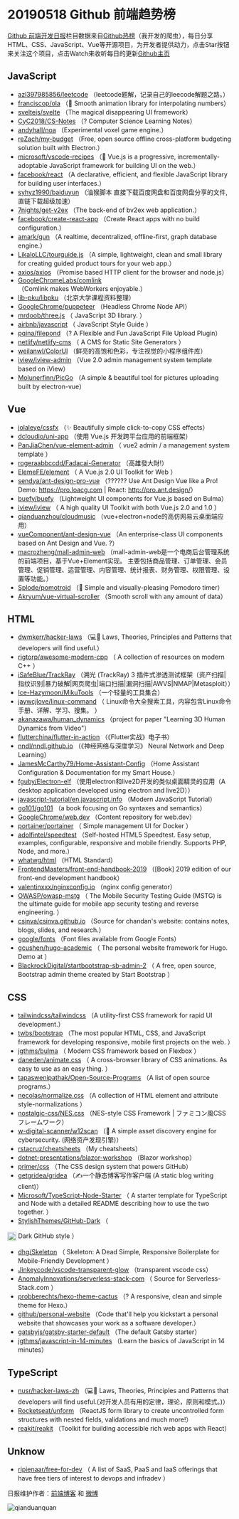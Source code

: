 # 20190518 Github 前端趋势榜

[Github 前端开发日报](https://qdkfweb.cn/c/news)栏目数据来自[Github热榜](https://github.qdkfweb.cn/)（我开发的爬虫），每日分享HTML、CSS、JavaScript、Vue等开源项目，为开发者提供动力，点击Star按钮来关注这个项目，点击Watch来收听每日的更新[Github主页](https://github.com/kujian/githubTrending)
## JavaScript

* [azl397985856/leetcode](https://github.com/azl397985856/leetcode) （leetcode题解，记录自己的leecode解题之路。）
* [franciscop/ola](https://github.com/franciscop/ola) （&#x1f30a; Smooth animation library for interpolating numbers）
* [sveltejs/svelte](https://github.com/sveltejs/svelte) （The magical disappearing UI framework）
* [CyC2018/CS-Notes](https://github.com/CyC2018/CS-Notes) （? Computer Science Learning Notes）
* [andyhall/noa](https://github.com/andyhall/noa) （Experimental voxel game engine.）
* [reZach/my-budget](https://github.com/reZach/my-budget) （Free, open source offline cross-platform budgeting solution built with Electron.）
* [microsoft/vscode-recipes](https://github.com/microsoft/vscode-recipes) （&#x1f596; Vue.js is a progressive, incrementally-adoptable JavaScript framework for building UI on the web.）
* [facebook/react](https://github.com/facebook/react) （A declarative, efficient, and flexible JavaScript library for building user interfaces.）
* [syhyz1990/baiduyun](https://github.com/syhyz1990/baiduyun) （油猴脚本 直接下载百度网盘和百度网盘分享的文件,直链下载超级加速）
* [7nights/get-v2ex](https://github.com/7nights/get-v2ex) （The back-end of bv2ex web application.）
* [facebook/create-react-app](https://github.com/facebook/create-react-app) （Create React apps with no build configuration.）
* [amark/gun](https://github.com/amark/gun) （A realtime, decentralized, offline-first, graph database engine.）
* [LikaloLLC/tourguide.js](https://github.com/LikaloLLC/tourguide.js) （A simple, lightweight, clean and small library for creating guided product tours for your web app.）
* [axios/axios](https://github.com/axios/axios) （Promise based HTTP client for the browser and node.js）
* [GoogleChromeLabs/comlink](https://github.com/GoogleChromeLabs/comlink) （Comlink makes WebWorkers enjoyable.）
* [lib-pku/libpku](https://github.com/lib-pku/libpku) （北京大学课程资料整理）
* [GoogleChrome/puppeteer](https://github.com/GoogleChrome/puppeteer) （Headless Chrome Node API）
* [mrdoob/three.js](https://github.com/mrdoob/three.js) （
        JavaScript 3D library.
      ）
* [airbnb/javascript](https://github.com/airbnb/javascript) （
        JavaScript Style Guide
      ）
* [pqina/filepond](https://github.com/pqina/filepond) （? A Flexible and Fun JavaScript File Upload Plugin）
* [netlify/netlify-cms](https://github.com/netlify/netlify-cms) （
        A CMS for Static Site Generators
      ）
* [weilanwl/ColorUI](https://github.com/weilanwl/ColorUI) （鲜亮的高饱和色彩，专注视觉的小程序组件库）
* [iview/iview-admin](https://github.com/iview/iview-admin) （Vue 2.0 admin management system template based on iView）
* [Molunerfinn/PicGo](https://github.com/Molunerfinn/PicGo) （A simple &amp; beautiful tool for pictures uploading built by electron-vue）

## Vue

* [jolaleye/cssfx](https://github.com/jolaleye/cssfx) （✨ Beautifully simple click-to-copy CSS effects）
* [dcloudio/uni-app](https://github.com/dcloudio/uni-app) （使用 Vue.js 开发跨平台应用的前端框架）
* [PanJiaChen/vue-element-admin](https://github.com/PanJiaChen/vue-element-admin) （
        vue2 admin / a management system template
      ）
* [rogeraabbccdd/Fadacai-Generator](https://github.com/rogeraabbccdd/Fadacai-Generator) （高雄發大財!）
* [ElemeFE/element](https://github.com/ElemeFE/element) （
        A Vue.js 2.0 UI Toolkit for Web
      ）
* [sendya/ant-design-pro-vue](https://github.com/sendya/ant-design-pro-vue) （??‍???‍? Use Ant Design Vue like a Pro! Demo: <a href="https://pro.loacg.com" rel="nofollow">https://pro.loacg.com</a> | React: <a href="http://pro.ant.design/" rel="nofollow">http://pro.ant.design/</a>）
* [buefy/buefy](https://github.com/buefy/buefy) （Lightweight UI components for Vue.js based on Bulma）
* [iview/iview](https://github.com/iview/iview) （
        A high quality UI Toolkit with both Vue.js 2.0 and 1.0
      ）
* [qianduanzhou/cloudmusic](https://github.com/qianduanzhou/cloudmusic) （vue+electron+node的高仿网易云桌面端应用）
* [vueComponent/ant-design-vue](https://github.com/vueComponent/ant-design-vue) （An enterprise-class UI components based on Ant Design and Vue. ?）
* [macrozheng/mall-admin-web](https://github.com/macrozheng/mall-admin-web) （mall-admin-web是一个电商后台管理系统的前端项目，基于Vue+Element实现。 主要包括商品管理、订单管理、会员管理、促销管理、运营管理、内容管理、统计报表、财务管理、权限管理、设置等功能。）
* [Splode/pomotroid](https://github.com/Splode/pomotroid) （&#x1f345; Simple and visually-pleasing Pomodoro timer）
* [Akryum/vue-virtual-scroller](https://github.com/Akryum/vue-virtual-scroller) （Smooth scroll with any amount of data）

## HTML

* [dwmkerr/hacker-laws](https://github.com/dwmkerr/hacker-laws) （&#x1f4bb;&#x1f4d6; Laws, Theories, Principles and Patterns that developers will find useful.）
* [rigtorp/awesome-modern-cpp](https://github.com/rigtorp/awesome-modern-cpp) （
        A collection of resources on modern C++
      ）
* [iSafeBlue/TrackRay](https://github.com/iSafeBlue/TrackRay) （溯光 (TrackRay) 3 插件式渗透测试框架（资产扫描|指纹识别|暴力破解|网页爬虫|端口扫描|漏洞扫描|AWVS|NMAP|Metasploit））
* [Ice-Hazymoon/MikuTools](https://github.com/Ice-Hazymoon/MikuTools) （一个轻量的工具集合）
* [jaywcjlove/linux-command](https://github.com/jaywcjlove/linux-command) （
        Linux命令大全搜索工具，内容包含Linux命令手册、详解、学习、搜集。
      ）
* [akanazawa/human_dynamics](https://github.com/akanazawa/human_dynamics) （project for paper "Learning 3D Human Dynamics from Video"）
* [flutterchina/flutter-in-action](https://github.com/flutterchina/flutter-in-action) （《Flutter实战》电子书）
* [nndl/nndl.github.io](https://github.com/nndl/nndl.github.io) （《神经网络与深度学习》 Neural Network and Deep Learning）
* [JamesMcCarthy79/Home-Assistant-Config](https://github.com/JamesMcCarthy79/Home-Assistant-Config) （Home Assistant Configuration &amp; Documentation for my Smart House.）
* [fguby/Electron-elf](https://github.com/fguby/Electron-elf) （使用electron和live2D开发的类似桌面精灵的应用（A desktop application developed using electron and live2D））
* [javascript-tutorial/en.javascript.info](https://github.com/javascript-tutorial/en.javascript.info) （Modern JavaScript Tutorial）
* [go101/go101](https://github.com/go101/go101) （a book focusing on Go syntaxes and semantics）
* [GoogleChrome/web.dev](https://github.com/GoogleChrome/web.dev) （Content repository for web.dev）
* [portainer/portainer](https://github.com/portainer/portainer) （
        Simple management UI for Docker
      ）
* [adolfintel/speedtest](https://github.com/adolfintel/speedtest) （Self-hosted HTML5 Speedtest. Easy setup, examples, configurable, responsive and mobile friendly. Supports PHP, Node, and more.）
* [whatwg/html](https://github.com/whatwg/html) （HTML Standard）
* [FrontendMasters/front-end-handbook-2019](https://github.com/FrontendMasters/front-end-handbook-2019) （[Book] 2019 edition of our front-end development handbook）
* [valentinxxx/nginxconfig.io](https://github.com/valentinxxx/nginxconfig.io) （nginx config generator）
* [OWASP/owasp-mstg](https://github.com/OWASP/owasp-mstg) （
         The Mobile Security Testing Guide (MSTG) is the ultimate guide for mobile app security testing and reverse engineering.
      ）
* [csinva/csinva.github.io](https://github.com/csinva/csinva.github.io) （Source for chandan's website: contains notes, blogs, slides, and research.）
* [google/fonts](https://github.com/google/fonts) （Font files available from Google Fonts）
* [gcushen/hugo-academic](https://github.com/gcushen/hugo-academic) （
        The personal website framework for Hugo. Demo at
      ）
* [BlackrockDigital/startbootstrap-sb-admin-2](https://github.com/BlackrockDigital/startbootstrap-sb-admin-2) （
        A free, open source, Bootstrap admin theme created by Start Bootstrap
      ）

## CSS

* [tailwindcss/tailwindcss](https://github.com/tailwindcss/tailwindcss) （A utility-first CSS framework for rapid UI development.）
* [twbs/bootstrap](https://github.com/twbs/bootstrap) （The most popular HTML, CSS, and JavaScript framework for developing responsive, mobile first projects on the web.
      ）
* [jgthms/bulma](https://github.com/jgthms/bulma) （
        Modern CSS framework based on Flexbox
      ）
* [daneden/animate.css](https://github.com/daneden/animate.css) （
        A cross-browser library of CSS animations. As easy to use as an easy thing.
      ）
* [tapaswenipathak/Open-Source-Programs](https://github.com/tapaswenipathak/Open-Source-Programs) （A list of open source programs.）
* [necolas/normalize.css](https://github.com/necolas/normalize.css) （A collection of HTML element and attribute style-normalizations
      ）
* [nostalgic-css/NES.css](https://github.com/nostalgic-css/NES.css) （NES-style CSS Framework | ファミコン風CSSフレームワーク）
* [w-digital-scanner/w12scan](https://github.com/w-digital-scanner/w12scan) （&#x1f680; A simple asset discovery engine for cybersecurity. (网络资产发现引擎)）
* [rstacruz/cheatsheets](https://github.com/rstacruz/cheatsheets) （My cheatsheets）
* [dotnet-presentations/blazor-workshop](https://github.com/dotnet-presentations/blazor-workshop) （Blazor workshop）
* [primer/css](https://github.com/primer/css) （The CSS design system that powers GitHub）
* [getgridea/gridea](https://github.com/getgridea/gridea) （✍️一个静态博客写作客户端 (A static blog writing client)）
* [Microsoft/TypeScript-Node-Starter](https://github.com/Microsoft/TypeScript-Node-Starter) （
        A starter template for TypeScript and Node with a detailed README describing how to use the two together.
      ）
* [StylishThemes/GitHub-Dark](https://github.com/StylishThemes/GitHub-Dark) （
        
<img class="emoji" title=":octocat:" alt=":octocat:" src="https://assets-cdn.github.com/images/icons/emoji/octocat.png" height="20" width="20" align="absmiddle"> Dark GitHub style
      ）
* [dhg/Skeleton](https://github.com/dhg/Skeleton) （
        Skeleton: A Dead Simple, Responsive Boilerplate for Mobile-Friendly Development
      ）
* [Jinkeycode/vscode-transparent-glow](https://github.com/Jinkeycode/vscode-transparent-glow) （transparent vscode css）
* [AnomalyInnovations/serverless-stack-com](https://github.com/AnomalyInnovations/serverless-stack-com) （
        Source for Serverless-Stack.com
      ）
* [probberechts/hexo-theme-cactus](https://github.com/probberechts/hexo-theme-cactus) （? A responsive, clean and simple theme for Hexo.）
* [github/personal-website](https://github.com/github/personal-website) （Code that'll help you kickstart a personal website that showcases your work as a software developer.）
* [gatsbyjs/gatsby-starter-default](https://github.com/gatsbyjs/gatsby-starter-default) （The default Gatsby starter）
* [jgthms/javascript-in-14-minutes](https://github.com/jgthms/javascript-in-14-minutes) （Learn the basics of JavaScript in 14 minutes）

## TypeScript

* [nusr/hacker-laws-zh](https://github.com/nusr/hacker-laws-zh) （&#x1f4bb;&#x1f4d6; Laws, Theories, Principles and Patterns that developers will find useful.(对开发人员有用的定律，理论，原则和模式。)）
* [Rocketseat/unform](https://github.com/Rocketseat/unform) （ReactJS form library to create uncontrolled form structures with nested fields, validations and much more!）
* [reakit/reakit](https://github.com/reakit/reakit) （Toolkit for building accessible rich web apps with React）

## Unknow

* [ripienaar/free-for-dev](https://github.com/ripienaar/free-for-dev) （
        A list of SaaS, PaaS and IaaS offerings that have free tiers of interest to devops and infradev
      ）


日报维护作者：[前端博客](https://qdkfweb.cn/) 和 [微博](https://qdkfweb.cn/go/weibo)

![qianduanquan](https://user-images.githubusercontent.com/3055447/38468989-651132ac-3b80-11e8-8e6b-15122322a9d7.png)